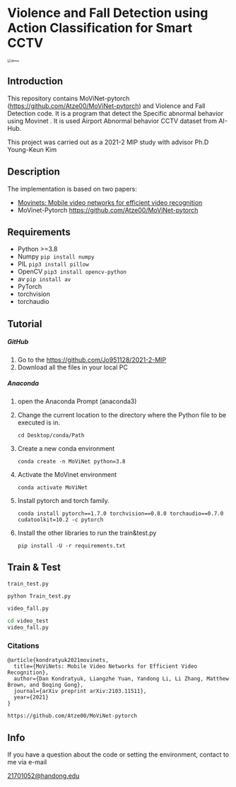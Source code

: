 # Violence and Fall Detection using Action Classification for Smart CCTV

<img src="demo.gif" alt="demo" style="zoom:50%;" />

## Introduction

This repository contains MoViNet-pytorch (https://github.com/Atze00/MoViNet-pytorch) and Violence and Fall Detection code. It is a program that detect the Specific abnormal behavior using Movinet . It is used Airport Abnormal behavior CCTV dataset from AI-Hub. 

This project was carried out as a 2021-2 MIP study with advisor Ph.D Young-Keun Kim

## Description

The implementation is based on two papers:

-  [Movinets: Mobile video networks for efficient video recognition](http://openaccess.thecvf.com/content/CVPR2021/html/Kondratyuk_MoViNets_Mobile_Video_Networks_for_Efficient_Video_Recognition_CVPR_2021_paper.html)
- MoVinet-Pytorch https://github.com/Atze00/MoViNet-pytorch

## Requirements

- Python >=3.8 
- Numpy `pip install numpy`
- PIL `pip3 install pillow`
- OpenCV `pip3 install opencv-python`
- av `pip install av`
- PyTorch
- torchvision 
- torchaudio 

## Tutorial 

##### GitHub

1. Go to the https://github.com/Jo951128/2021-2-MIP
2. Download all the files in your local PC

##### Anaconda

1. open the Anaconda Prompt (anaconda3)
   
2. Change the current location to the directory where the Python file to be executed is in.

   `cd Desktop/conda/Path` 

3. Create a new conda environment

   `conda create -n MoViNet python=3.8` 

4. Activate the MoVinet environment

   `conda activate MoViNet`

5. Install pytorch and torch family. 

   `conda install pytorch==1.7.0 torchvision==0.8.0 torchaudio==0.7.0 cudatoolkit=10.2 -c pytorch`

6. Install the other libraries to run the train&test.py

   `pip install -U -r requirements.txt`

## Train & Test

`train_test.py` 

```bash
python Train_test.py
```



`video_fall.py`

```bash
cd video_test
video_fall.py
```

### Citations

```
@article{kondratyuk2021movinets,
  title={MoViNets: Mobile Video Networks for Efficient Video Recognition},
  author={Dan Kondratyuk, Liangzhe Yuan, Yandong Li, Li Zhang, Matthew Brown, and Boqing Gong},
  journal={arXiv preprint arXiv:2103.11511},
  year={2021}
}

https://github.com/Atze00/MoViNet-pytorch
```

## Info

If you have a question about the code or setting the environment, contact to me via e-mail

21701052@handong.edu
